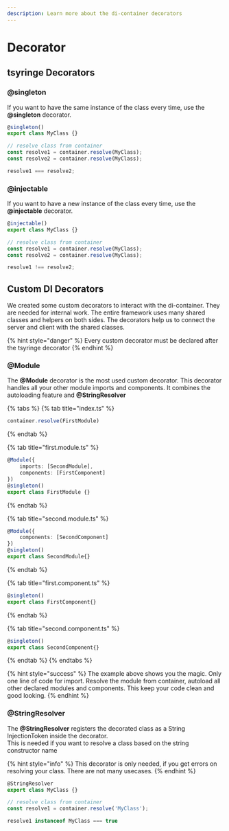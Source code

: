 ```yaml
---
description: Learn more about the di-container decorators
---
```


# Decorator

## tsyringe Decorators

### @singleton

If you want to have the same instance of the class every time, use the **@singleton** decorator.

```typescript
@singleton()
export class MyClass {}

// resolve class from container
const resolve1 = container.resolve(MyClass);
const resolve2 = container.resolve(MyClass);

resolve1 === resolve2;
```

### @injectable

If you want to have a new instance of the class every time, use the **@injectable** decorator.

```typescript
@injectable()
export class MyClass {}

// resolve class from container
const resolve1 = container.resolve(MyClass);
const resolve2 = container.resolve(MyClass);

resolve1 !== resolve2;
```

## Custom DI Decorators

We created some custom decorators to interact with the di-container. They are needed for internal work. The entire framework uses many shared classes and helpers on both sides. The decorators help us to connect the server and client with the shared classes.

{% hint style="danger" %}
Every custom decorator must be declared after the tsyringe decorator
{% endhint %}

### @Module

The **@Module** decorator is the most used custom decorator. This decorator handles all your other module imports and components. It combines the autoloading feature and **@StringResolver**

{% tabs %}
{% tab title="index.ts" %}
```typescript
container.resolve(FirstModule)
```
{% endtab %}

{% tab title="first.module.ts" %}
```typescript
@Module({
    imports: [SecondModule],
    components: [FirstComponent]
})
@singleton()
export class FirstModule {}
```
{% endtab %}

{% tab title="second.module.ts" %}
```typescript
@Module({
    components: [SecondComponent]
})
@singleton()
export class SecondModule{}
```
{% endtab %}

{% tab title="first.component.ts" %}
```typescript
@singleton()
export class FirstComponent{}
```
{% endtab %}

{% tab title="second.component.ts" %}
```typescript
@singleton()
export class SecondComponent{}
```
{% endtab %}
{% endtabs %}

{% hint style="success" %}
The example above shows you the magic. Only one line of code for import. Resolve the module from container, autoload all other declared modules and components. This keep your code clean and good looking.
{% endhint %}

### @StringResolver

The **@StringResolver** registers the decorated class as a String InjectionToken inside the decorator.  
This is needed if you want to resolve a class based on the string constructor name

{% hint style="info" %}
This decorator is only needed, if you get errors on resolving your class. There are not many usecases.
{% endhint %}

```typescript
@StringResolver
export class MyClass {}

// resolve class from container
const resolve1 = container.resolve('MyClass');

resolve1 instanceof MyClass === true
```

